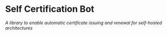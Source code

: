 # Self Certification Bot

_A library to enable automatic certificate issuing and renewal for self-hosted architectures_

